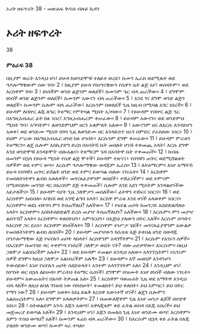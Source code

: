 ﻿
 ኦሪት ዘፍጥረት 38 - መጽሐፍ ቅዱስ ብሉይ ኪዳን
# ኦሪት ዘፍጥረት
38
### ምዕራፍ 38
በዚያም ወራት እንዲህ ሆነ፤ ይሁዳ ከወንድሞቹ ተለይቶ ወረደ፥ ስሙን ኤራስ ወደሚሉት ወደ ዓዶሎማዊውም ሰው ገባ።
2 ፤ ከዚያም ይሁዳ የከነዓናዊውን የሴዋን ሴት ልጅ አየ፤ ወሰዳትም፥ ወደ እርስዋም ገባ።
3 ፤ ፀነሰችም ወንድ ልጅንም ወለደች፤ ስሙንም ዔር ብላ ጠራችው።
4 ፤ ደግሞም ፀነሰች ወንድ ልጅንም ወለደች፤ ስሙንም አውናን ብላ ጠራችው።
5 ፤ እንደ ገና ደግሞ ወንድ ልጅን ወለደች፥ ስሙንም ሴሎም ብላ ጠራችው፤ እርሱንም በወለደች ጊዜ ክዚብ በሚባል አገር ነበረች።
6 ፤ ይሁዳም ለበኵር ልጁ ለዔር ትዕማር የምትባል ሚስት አጋባው።
7 ፤ የይሁዳም የበኵር ልጅ ዔር በእግዚአብሔር ፊት ክፉ ነበረ፤ እግዚአብሔርም ቀሠፈው።
8 ፤ ይሁዳም አውናን። ወደ ወንድምህ ሚስት ግባ፥ አግባትም፥ ለወንድምህም ዘርን አቁምለት አለው።
9 ፤ አውናንም ዘሩ ለእርሱ እንዳይሆን አወቀ፤ ወደ ወንድሙ ሚስት በገባ ጊዜ ለወንድሙ ዘር እንዳይሰጥ ዘሩን በምድር ያፈስስው ነበር።
10 ፤ ይህም ሥራው በእግዚአብሔር ዘንድ ክፉ ሆነበት፥ እርሱንም ደግሞ ቀሠፈው።
11 ፤ ይሁዳም ምራቱን ትዕማርን። ልጄ ሴሎም እስኪያድግ ድረስ በአባትሽ ቤት መበለት ሆነሽ ተቀመጪ አላት፤ እርሱ ደግሞ እንደ ወንድሞቹ እንዳይሞት ብሎአልና። ትዕማርም ሄዳ በአባትዋ ቤት ተቀመጠች።
12 ፤ ከብዙ ዘመንም በኋላ የይሁዳ ሚስት የሴዋ ልጅ ሞተች፤ ይሁዳም ተጽናና፥ የበጎቹን ጠጕር ወደሚሸልቱት ሰዎችም ወደ ተምና ወጣ፥ እርሱም ዓዶሎማዊው ወዳጁም ኤራስ።
13 ፤ ለትዕማርም። እነሆ አማትሽ ይሁዳ የበጎቹን ጠጕር ይሸልት ዘንድ ወደ ተምና ይወጣል ብለው ነገሩአት።
14 ፤ እርስዋም የመበለትነትዋን ልብስ አወለቀች፥ መጎናጸፊያዋንም ወሰደች፥ ተሸፈነችም፥ ወደ ተምናም በሚወስደው መንገድ ዳር በኤናይም ደጅ ተቀመጠች፤ ሴሎም እንደ አደገ ሚስትም እንዳልሆነችው አይታለችና።
15 ፤ ይሁዳም ባያት ጊዜ ጋለሞታን መሰለችው፤ ፊትዋን ተሸፍና ነበርና።
16 ፤ ወደ እርስዋም አዘነበለ። እባክሽ ወደ አንቺ ልግባ አላት፤ እርስዋ ምራቱ እንደ ሆነች አላወቀም ነበርና። እርስዋም። ወደኔ ብትገባ ምን ትሰጠኛለህ? አለችው።
17 ፤ የፍየል ጠቦት ከመንጋዬ እሰድድልሻለሁ አላት። እርስዋም። እስክትሰድድልኝ ድረስ መያዣ ትሰጠኛለህን? አለችው።
18 ፤ እርሱም። ምን መያዣ ልስጥሽ? አላት። እርስዋም። ቀለበትህን፥ አምባርህን፥ በእጅህ ያለውን በትር አለች። እርሱም ሰጣትና ከእርስዋ ጋር ደረሰ፥ እርስዋም ፀነሰችለት።
19 ፤ እርስዋም ተነሥታ ሄደች፥ መጎናጸፊያዋንም አውልቃ የመበለትነትዋን ልብስ ለበሰች።
20 ፤ ይሁዳም መያዣውን ከሴቲቱ እጅ ይቀበል ዘንድ በወዳጁ በዓዶሎማዊው እጅ የፍየሉን ጠቦት ላከላት፤ እርስዋንም አላገኛትም።
21 ፤ እርሱም የአገሩን ሰዎች። በኤናይም በመንገድ ዳር ተቀምጣ የነበረች ጋለሞታ ወዴት ናት? ብሎ ጠየቃቸው። እነርሱም። በዚህ ጋለሞታ አልነበረችም አሉት።
22 ፤ ወደ ይሁዳም ተመልሶ እንዲህ አለው። አላገኘኋትም፤ የአገሩም ሰዎች ደግሞ። ከዚህ ጋለሞታ አልነበረችም አሉኝ።
23 ፤ ይሁዳም። እኛ መዘበቻ እንዳንሆን ትውሰደው፤ እነሆ የፍየሉን ጠቦት ሰደድሁላት፥ አንተም አላገኘሃትም አለ።
24 ፤ እንዲህም ሆነ፤ ከሦስት ወር በኋላ ለይሁዳ። ምራትህ ትዕማር ሴሰነች፤ ደግሞም በዝሙት እነሆ ፀነሰች ብለው ነገሩት። ይሁዳም። አውጡአትና በእሳት ትቃጠል አለ።
25 ፤ እርስዋም ባወጡአት ጊዜ ወደ አማትዋ እንዲህ ብላ ላከች። ለዚህ ለባለ ገንዘብ ነው የፀነስሁት፤ ተመልከት፤ ይህ ቀለበት፥ ይህ አምባር፥ ይህ በትር የማን ነው?
26 ፤ ይሁዳም አወቀ። ከእኔ ይልቅ እርስዋ እውነተኛ ሆነች፤ ልጄን ሴሎምን አልሰጠኋትምና አለ። ደግሞም አላወቃትም።
27 ፤ በመውለጃዋም ጊዜ እነሆ መንታ ልጆች በሆድዋ ነበሩ።
28 ፤ ስትወልድም አንዱ እጁን አወጣ፤ አዋላጂቱም ቀይ ፈትል ወስዳ በእጁ አሰረች። ይህ መጀመሪያ ይወጣል አለች።
29 ፤ እንዲህም ሆነ፤ እጁን በመለሰ ጊዜ እነሆ ወንድሙ ወጣ፤ እርስዋም። ለምን ጥስህ ወጣህ? አለች፤ ስሙንም ፋሬስ ብላ ጠራችው።
30 ፤ ከእርሱም በኋላ ቀይ ፈትል በእጁ ያለበት ወንድሙ ወጣ፤ ስሙም ዛራ ተባለ።
